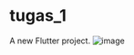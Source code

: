 # tugas_1

A new Flutter project.
![image](https://user-images.githubusercontent.com/88138426/201821316-b6f4b4c1-b3a7-4c7e-97df-94e86f2b62f6.png)


